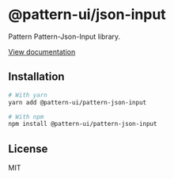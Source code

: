 # @pattern-ui/json-input

Pattern Pattern-Json-Input library.

[View documentation](https://pattern.icu/)

## Installation

```sh
# With yarn
yarn add @pattern-ui/pattern-json-input

# With npm
npm install @pattern-ui/pattern-json-input
```

## License

MIT
